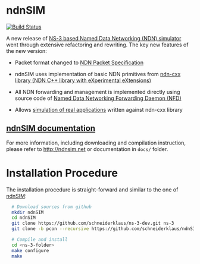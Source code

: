 ndnSIM
======

[![Build Status](https://travis-ci.org/named-data-ndnSIM/ndnSIM.svg)](https://travis-ci.org/named-data-ndnSIM/ndnSIM)

A new release of [NS-3 based Named Data Networking (NDN) simulator](http://ndnsim.net/1.0/)
went through extensive refactoring and rewriting.  The key new features of the new
version:

- Packet format changed to [NDN Packet Specification](http://named-data.net/doc/ndn-tlv/)

- ndnSIM uses implementation of basic NDN primitives from
  [ndn-cxx library (NDN C++ library with eXperimental eXtensions)](http://named-data.net/doc/ndn-cxx/)

- All NDN forwarding and management is implemented directly using source code of
  [Named Data Networking Forwarding Daemon (NFD)](http://named-data.net/doc/NFD/)

- Allows [simulation of real applications](http://ndnsim.net/2.1/guide-to-simulate-real-apps.html)
  written against ndn-cxx library

[ndnSIM documentation](http://ndnsim.net)
---------------------------------------------

For more information, including downloading and compilation instruction, please refer to
http://ndnsim.net or documentation in `docs/` folder.

# Installation Procedure

The installation procedure is straight-forward and similar to the one of [ndnSIM](http://ndnsim.net/2.1/getting-started.html):

```bash
  # Download sources from github
  mkdir ndnSIM
  cd ndnSIM
  git clone https://github.com/schneiderklaus/ns-3-dev.git ns-3
  git clone -b pcon --recursive https://github.com/schneiderklaus/ndnSIM.git ns-3/src/ndnSIM

  # Compile and install 
  cd <ns-3-folder>
  make configure 
  make

```

